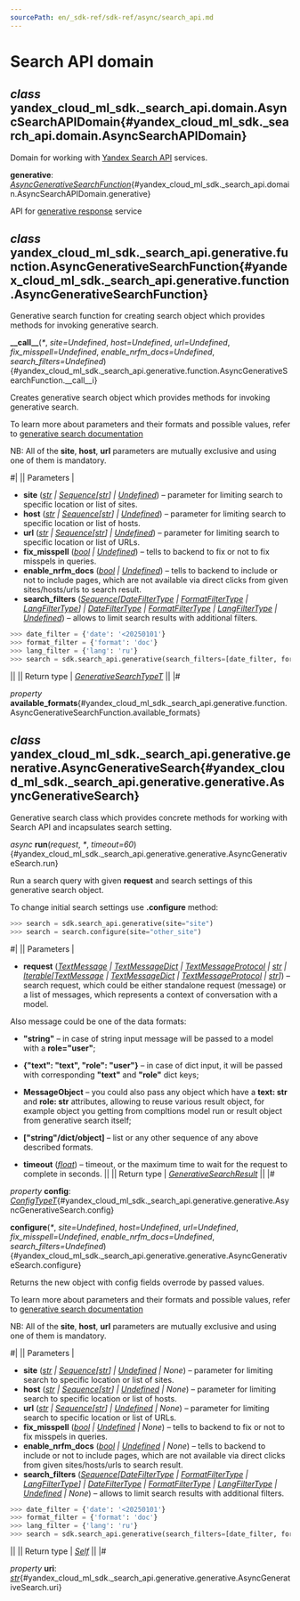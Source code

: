 ```yaml
---
sourcePath: en/_sdk-ref/sdk-ref/async/search_api.md
---
```

# Search API domain

## *class* yandex\_cloud\_ml\_sdk.\_search\_api.domain.**AsyncSearchAPIDomain**{#yandex_cloud_ml_sdk._search_api.domain.AsyncSearchAPIDomain}

Domain for working with [Yandex Search API](https://yandex.cloud/docs/search-api) services.

**generative**\: *[AsyncGenerativeSearchFunction](#yandex_cloud_ml_sdk._search_api.generative.function.AsyncGenerativeSearchFunction)*{#yandex_cloud_ml_sdk._search_api.domain.AsyncSearchAPIDomain.generative}

API for [generative response](https://yandex.cloud/docs/search-api/concepts/generative-response) service

## *class* yandex\_cloud\_ml\_sdk.\_search\_api.generative.function.**AsyncGenerativeSearchFunction**{#yandex_cloud_ml_sdk._search_api.generative.function.AsyncGenerativeSearchFunction}

Generative search function for creating search object which provides methods for invoking generative search.

**\_\_call\_\_**(*<span title="Keyword-only parameters separator (PEP 3102)">\*</span>*, *site=Undefined*, *host=Undefined*, *url=Undefined*, *fix\_misspell=Undefined*, *enable\_nrfm\_docs=Undefined*, *search\_filters=Undefined*){#yandex_cloud_ml_sdk._search_api.generative.function.AsyncGenerativeSearchFunction.__call__i}

Creates generative search object which provides methods for invoking generative search.

To learn more about parameters and their formats and possible values, refer to [generative search documentation](https://yandex.cloud/docs/search-api/concepts/generative-response#body)

NB: All of the **site**, **host**, **url** parameters are mutually exclusive and using one of them is mandatory.

#|
|| Parameters | 

- **site** ([*str*](https://docs.python.org/3/library/stdtypes.html#str) *\|* [*Sequence*](https://docs.python.org/3/library/collections.abc.html#collections.abc.Sequence)*[*[*str*](https://docs.python.org/3/library/stdtypes.html#str)*] \|* [*Undefined*](../types/other.md#yandex_cloud_ml_sdk._types.misc.Undefined)) – parameter for limiting search to specific location or list of sites.
- **host** ([*str*](https://docs.python.org/3/library/stdtypes.html#str) *\|* [*Sequence*](https://docs.python.org/3/library/collections.abc.html#collections.abc.Sequence)*[*[*str*](https://docs.python.org/3/library/stdtypes.html#str)*] \|* [*Undefined*](../types/other.md#yandex_cloud_ml_sdk._types.misc.Undefined)) – parameter for limiting search to specific location or list of hosts.
- **url** ([*str*](https://docs.python.org/3/library/stdtypes.html#str) *\|* [*Sequence*](https://docs.python.org/3/library/collections.abc.html#collections.abc.Sequence)*[*[*str*](https://docs.python.org/3/library/stdtypes.html#str)*] \|* [*Undefined*](../types/other.md#yandex_cloud_ml_sdk._types.misc.Undefined)) – parameter for limiting search to specific location or list of URLs.
- **fix\_misspell** ([*bool*](https://docs.python.org/3/library/functions.html#bool) *\|* [*Undefined*](../types/other.md#yandex_cloud_ml_sdk._types.misc.Undefined)) – tells to backend to fix or not to fix misspels in queries.
- **enable\_nrfm\_docs** ([*bool*](https://docs.python.org/3/library/functions.html#bool) *\|* [*Undefined*](../types/other.md#yandex_cloud_ml_sdk._types.misc.Undefined)) – tells to backend to include or not to include pages, which are not available via direct clicks from given sites/hosts/urls to search result.
- **search\_filters** ([*Sequence*](https://docs.python.org/3/library/collections.abc.html#collections.abc.Sequence)*[*[*DateFilterType*](../types/search_api.md#yandex_cloud_ml_sdk._search_api.generative.config.DateFilterType) *\|* [*FormatFilterType*](../types/search_api.md#yandex_cloud_ml_sdk._search_api.generative.config.FormatFilterType) *\|* [*LangFilterType*](../types/search_api.md#yandex_cloud_ml_sdk._search_api.generative.config.LangFilterType)*] \|* [*DateFilterType*](../types/search_api.md#yandex_cloud_ml_sdk._search_api.generative.config.DateFilterType) *\|* [*FormatFilterType*](../types/search_api.md#yandex_cloud_ml_sdk._search_api.generative.config.FormatFilterType) *\|* [*LangFilterType*](../types/search_api.md#yandex_cloud_ml_sdk._search_api.generative.config.LangFilterType) *\|* [*Undefined*](../types/other.md#yandex_cloud_ml_sdk._types.misc.Undefined)) – allows to limit search results with additional filters.
```python
>>> date_filter = {'date': '<20250101'}
>>> format_filter = {'format': 'doc'}
>>> lang_filter = {'lang': 'ru'}
>>> search = sdk.search_api.generative(search_filters=[date_filter, format_filter, lang_filter])
```
 ||
|| Return type | [*GenerativeSearchTypeT*](../types/other.md#yandex_cloud_ml_sdk._search_api.generative.generative.GenerativeSearchTypeT) ||
|#

*property* **available\_formats**{#yandex_cloud_ml_sdk._search_api.generative.function.AsyncGenerativeSearchFunction.available_formats}

## *class* yandex\_cloud\_ml\_sdk.\_search\_api.generative.generative.**AsyncGenerativeSearch**{#yandex_cloud_ml_sdk._search_api.generative.generative.AsyncGenerativeSearch}

Generative search class which provides concrete methods for working with Search API and incapsulates search setting.

*async* **run**(*request*, *<span title="Keyword-only parameters separator (PEP 3102)">\*</span>*, *timeout=60*){#yandex_cloud_ml_sdk._search_api.generative.generative.AsyncGenerativeSearch.run}

Run a search query with given **request** and search settings of this generative search object.

To change initial search settings use **.configure** method:

```python
>>> search = sdk.search_api.generative(site="site")
>>> search = search.configure(site="other_site")
```

#|
|| Parameters | 

- **request** ([*TextMessage*](../types/message.md#yandex_cloud_ml_sdk._types.message.TextMessage) *\|* [*TextMessageDict*](../types/message.md#yandex_cloud_ml_sdk._types.message.TextMessageDict) *\|* [*TextMessageProtocol*](../types/message.md#yandex_cloud_ml_sdk._types.message.TextMessageProtocol) *\|* [*str*](https://docs.python.org/3/library/stdtypes.html#str) *\|* [*Iterable*](https://docs.python.org/3/library/collections.abc.html#collections.abc.Iterable)*[*[*TextMessage*](../types/message.md#yandex_cloud_ml_sdk._types.message.TextMessage) *\|* [*TextMessageDict*](../types/message.md#yandex_cloud_ml_sdk._types.message.TextMessageDict) *\|* [*TextMessageProtocol*](../types/message.md#yandex_cloud_ml_sdk._types.message.TextMessageProtocol) *\|* [*str*](https://docs.python.org/3/library/stdtypes.html#str)*]*) – search request, which could be either standalone request (message) or a list of messages, which represents a context of conversation with a model.

Also message could be one of the data formats:
- **"string"** – in case of string input message will be passed to a model with a **role="user"**;
- **{"text": "text", "role": "user"}** – in case of dict input, it will be passed with corresponding **"text"** and **"role"** dict keys;
- **MessageObject** – you could also pass any object which have a **text: str** and **role: str** attributes, allowing to reuse various result object, for example object you getting from compltions model run or result object from generative search itself;
- **["string"/dict/object]** – list or any other sequence of any above described formats.

- **timeout** ([*float*](https://docs.python.org/3/library/functions.html#float)) – timeout, or the maximum time to wait for the request to complete in seconds. ||
|| Return type | [*GenerativeSearchResult*](../types/search_api.md#yandex_cloud_ml_sdk._search_api.generative.result.GenerativeSearchResult) ||
|#

*property* **config**\: *[ConfigTypeT](../types/other.md#yandex_cloud_ml_sdk._types.model.ConfigTypeT)*{#yandex_cloud_ml_sdk._search_api.generative.generative.AsyncGenerativeSearch.config}

**configure**(*<span title="Keyword-only parameters separator (PEP 3102)">\*</span>*, *site=Undefined*, *host=Undefined*, *url=Undefined*, *fix\_misspell=Undefined*, *enable\_nrfm\_docs=Undefined*, *search\_filters=Undefined*){#yandex_cloud_ml_sdk._search_api.generative.generative.AsyncGenerativeSearch.configure}

Returns the new object with config fields overrode by passed values.

To learn more about parameters and their formats and possible values, refer to [generative search documentation](https://yandex.cloud/docs/search-api/concepts/generative-response#body)

NB: All of the **site**, **host**, **url** parameters are mutually exclusive and using one of them is mandatory.

#|
|| Parameters | 

- **site** ([*str*](https://docs.python.org/3/library/stdtypes.html#str) *\|* [*Sequence*](https://docs.python.org/3/library/collections.abc.html#collections.abc.Sequence)*[*[*str*](https://docs.python.org/3/library/stdtypes.html#str)*] \|* [*Undefined*](../types/other.md#yandex_cloud_ml_sdk._types.misc.Undefined) *\| None*) – parameter for limiting search to specific location or list of sites.
- **host** ([*str*](https://docs.python.org/3/library/stdtypes.html#str) *\|* [*Sequence*](https://docs.python.org/3/library/collections.abc.html#collections.abc.Sequence)*[*[*str*](https://docs.python.org/3/library/stdtypes.html#str)*] \|* [*Undefined*](../types/other.md#yandex_cloud_ml_sdk._types.misc.Undefined) *\| None*) – parameter for limiting search to specific location or list of hosts.
- **url** ([*str*](https://docs.python.org/3/library/stdtypes.html#str) *\|* [*Sequence*](https://docs.python.org/3/library/collections.abc.html#collections.abc.Sequence)*[*[*str*](https://docs.python.org/3/library/stdtypes.html#str)*] \|* [*Undefined*](../types/other.md#yandex_cloud_ml_sdk._types.misc.Undefined) *\| None*) – parameter for limiting search to specific location or list of URLs.
- **fix\_misspell** ([*bool*](https://docs.python.org/3/library/functions.html#bool) *\|* [*Undefined*](../types/other.md#yandex_cloud_ml_sdk._types.misc.Undefined) *\| None*) – tells to backend to fix or not to fix misspels in queries.
- **enable\_nrfm\_docs** ([*bool*](https://docs.python.org/3/library/functions.html#bool) *\|* [*Undefined*](../types/other.md#yandex_cloud_ml_sdk._types.misc.Undefined) *\| None*) – tells to backend to include or not to include pages, which are not available via direct clicks from given sites/hosts/urls to search result.
- **search\_filters** ([*Sequence*](https://docs.python.org/3/library/collections.abc.html#collections.abc.Sequence)*[*[*DateFilterType*](../types/search_api.md#yandex_cloud_ml_sdk._search_api.generative.config.DateFilterType) *\|* [*FormatFilterType*](../types/search_api.md#yandex_cloud_ml_sdk._search_api.generative.config.FormatFilterType) *\|* [*LangFilterType*](../types/search_api.md#yandex_cloud_ml_sdk._search_api.generative.config.LangFilterType)*] \|* [*DateFilterType*](../types/search_api.md#yandex_cloud_ml_sdk._search_api.generative.config.DateFilterType) *\|* [*FormatFilterType*](../types/search_api.md#yandex_cloud_ml_sdk._search_api.generative.config.FormatFilterType) *\|* [*LangFilterType*](../types/search_api.md#yandex_cloud_ml_sdk._search_api.generative.config.LangFilterType) *\|* [*Undefined*](../types/other.md#yandex_cloud_ml_sdk._types.misc.Undefined) *\| None*) – allows to limit search results with additional filters.
```python
>>> date_filter = {'date': '<20250101'}
>>> format_filter = {'format': 'doc'}
>>> lang_filter = {'lang': 'ru'}
>>> search = sdk.search_api.generative(search_filters=[date_filter, format_filter, lang_filter])
```
 ||
|| Return type | [*Self*](https://docs.python.org/3/library/typing.html#typing.Self) ||
|#

*property* **uri**\: *[str](https://docs.python.org/3/library/stdtypes.html#str)*{#yandex_cloud_ml_sdk._search_api.generative.generative.AsyncGenerativeSearch.uri}